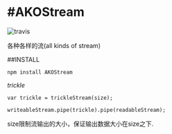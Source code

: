 #AKOStream
=========
![travis](https://api.travis-ci.org/wyicwx/AKOStream.png)  

各种各样的流(all kinds of stream)

##INSTALL
```
npm install AKOStream
```

*trickle*
```
var trickle = trickleStream(size);

writeableStream.pipe(trickle).pipe(readableStream);
```
size限制流输出的大小，保证输出数据大小在size之下.




